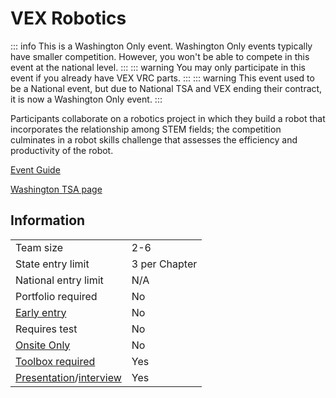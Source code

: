 # VEX Robotics

::: info
This is a Washington Only event. Washington Only events typically have smaller competition. However, you won't be able to compete in this event at the national level.
:::
::: warning
You may only participate in this event if you already have VEX VRC parts.
:::
::: warning
This event used to be a National event, but due to National TSA and VEX ending their contract, it is now a Washington Only event.
:::

Participants collaborate on a robotics project in which they
build a robot that incorporates the relationship among STEM
fields; the competition culminates in a robot skills challenge
that assesses the efficiency and productivity of the robot.

[Event Guide](https://content.vexrobotics.com/docs/2024-2025/v5rc-high-stakes/High-Stakes-0806.pdf)

[Washington TSA page](https://www.washingtontsa.org/high-school-events/vex-robotics)

## Information

|                                              |               |
| -------------------------------------------- | ------------- |
| Team size                                    | 2-6           |
| State entry limit                            | 3 per Chapter |
| National entry limit                         | N/A           |
| Portfolio required                           | No            |
| [Early entry](/#terms)                       | No            |
| Requires test                                | No            |
| [Onsite Only](/#terms)                       | No            |
| [Toolbox required](/#terms)                  | Yes           |
| [Presentation](/#terms)/[interview](/#terms) | Yes           |

